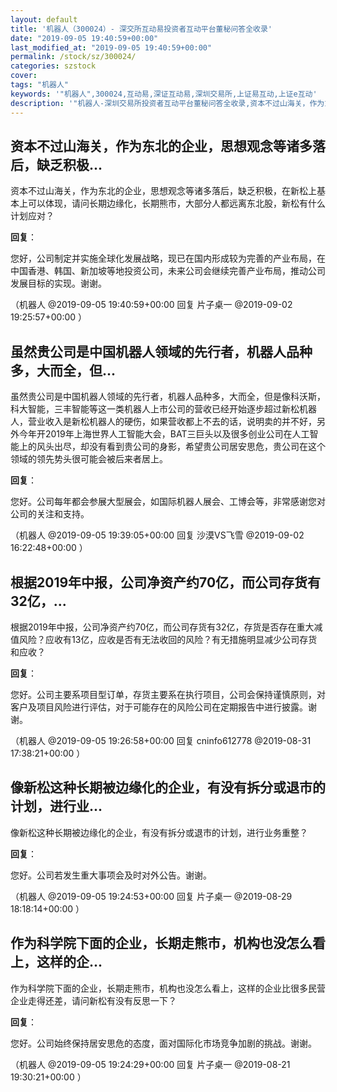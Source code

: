 ```yaml
---
layout: default
title: '机器人（300024）- 深交所互动易投资者互动平台董秘问答全收录'
date: "2019-09-05 19:40:59+00:00"
last_modified_at: "2019-09-05 19:40:59+00:00"
permalink: /stock/sz/300024/
categories: szstock
cover: 
tags: "机器人"
keywords: '"机器人",300024,互动易,深证互动易,深圳交易所,上证易互动,上证e互动'
description: '"机器人-深圳交易所投资者互动平台董秘问答全收录,资本不过山海关，作为东北的企业，思想观念等诸多落后，缺乏积极，在新松上基本上可以体现，请问长期边缘化，长期熊市，大部分人都远离东北股，新松有什么计划应对？"'
---
```


## 资本不过山海关，作为东北的企业，思想观念等诸多落后，缺乏积极...

资本不过山海关，作为东北的企业，思想观念等诸多落后，缺乏积极，在新松上基本上可以体现，请问长期边缘化，长期熊市，大部分人都远离东北股，新松有什么计划应对？

**回复**：

您好，公司制定并实施全球化发展战略，现已在国内形成较为完善的产业布局，在中国香港、韩国、新加坡等地投资公司，未来公司会继续完善产业布局，推动公司发展目标的实现。谢谢。 

（机器人  @2019-09-05 19:40:59+00:00 回复 片子桌一  @2019-09-02 19:25:57+00:00 ）

## 虽然贵公司是中国机器人领域的先行者，机器人品种多，大而全，但...

虽然贵公司是中国机器人领域的先行者，机器人品种多，大而全，但是像科沃斯，科大智能，三丰智能等这一类机器人上市公司的营收已经开始逐步超过新松机器人，营业收入是新松机器人的硬伤，如果营收都上不去的话，说明卖的并不好，另外今年开2019年上海世界人工智能大会，BAT三巨头以及很多创业公司在人工智能上的风头出尽，却没有看到贵公司的身影，希望贵公司居安思危，贵公司在这个领域的领先势头很可能会被后来者居上。

**回复**：

您好。公司每年都会参展大型展会，如国际机器人展会、工博会等，非常感谢您对公司的关注和支持。 

（机器人  @2019-09-05 19:39:05+00:00 回复 沙漠VS飞雪  @2019-09-02 16:22:48+00:00 ）

## 根据2019年中报，公司净资产约70亿，而公司存货有32亿，...

根据2019年中报，公司净资产约70亿，而公司存货有32亿，存货是否存在重大减值风险？应收有13亿，应收是否有无法收回的风险？有无措施明显减少公司存货和应收？

**回复**：

您好。公司主要系项目型订单，存货主要系在执行项目，公司会保持谨慎原则，对客户及项目风险进行评估，对于可能存在的风险公司在定期报告中进行披露。谢谢。 

（机器人  @2019-09-05 19:26:58+00:00 回复 cninfo612778  @2019-08-31 17:38:21+00:00 ）

## 像新松这种长期被边缘化的企业，有没有拆分或退市的计划，进行业...

像新松这种长期被边缘化的企业，有没有拆分或退市的计划，进行业务重整？

**回复**：

您好。公司若发生重大事项会及时对外公告。谢谢。 

（机器人  @2019-09-05 19:24:53+00:00 回复 片子桌一  @2019-08-29 18:18:14+00:00 ）

## 作为科学院下面的企业，长期走熊市，机构也没怎么看上，这样的企...

作为科学院下面的企业，长期走熊市，机构也没怎么看上，这样的企业比很多民营企业走得还差，请问新松有没有反思一下？

**回复**：

您好。公司始终保持居安思危的态度，面对国际化市场竞争加剧的挑战。谢谢。 

（机器人  @2019-09-05 19:24:29+00:00 回复 片子桌一  @2019-08-21 19:30:21+00:00 ）

